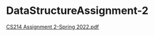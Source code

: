 # DataStructureAssignment-2
[CS214 Assignment 2-Spring 2022.pdf](https://github.com/reem010/DataStructureAssignment-2/files/9055729/CS214.Assignment.2-Spring.2022.pdf)
